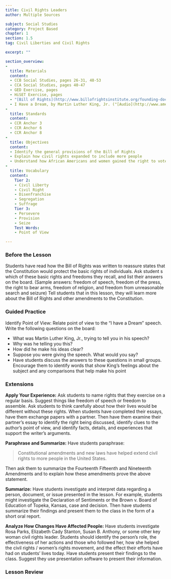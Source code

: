 ```yaml
---
title: Civil Rights Leaders
author: Multiple Sources

subject: Social Studies
category: Project Based
chapter: 1
section: 1.5
tag: Civil Liberties and Civil Rights

excerpt: ""

section_overview:
-
  title: Materials
  content:
  - CCB Social Studies, pages 26-31, 48-53
  - CCA Social Studies, pages 40-47
  - GED Exercise, pages
  - HiSET Exercise, pages
  - "[Bill of Rights](http://www.billofrightsinstitute.org/founding-documents/bill-of-rights/)"
  - I Have a Dream, by Martin Luther King, Jr. ("[Audio](http://www.americanrhetoric.com/speeches/mlkihaveadream.htm)", "[Text](https://www.archives.gov/files/press/exhibits/dream-speech.pdf)")
-
  title: Standards
  content:
  - CCR Anchor 3
  - CCR Anchor 6
  - CCR Anchor 8
-
  title: Objectives
  content:
  - Identify the general provisions of the Bill of Rights
  - Explain how civil rights expanded to include more people
  - Understand how African Americans and women gained the right to vote
-
  title: Vocabulary
  content:
    Tier 2:
    - Civil Liberty
    - Civil Right
    - Disenfranchise
    - Segregation
    - Suffrage
    Tier 3:
    - Persevere
    - Provision
    - Seize
    Test Words:
    - Point of View

---
```

### Before the Lesson

Students have read how the Bill of Rights was written to reassure states that the Constitution would protect the basic rights of individuals. Ask student s which of these basic rights and freedoms they recall, and list their answers on the board. (Sample answers: freedom of speech, freedom of the press, the right to bear arms, freedom of religion, and freedom from unreasonable search and seizure) Tell students that in this lesson, they will learn more about the Bill of Rights and other amendments to the Constitution.

### Guided Practice

Identify Point of View: Relate point of view to the “I have a Dream” speech. Write the following questions on the board:

  - What was Martin Luther King, Jr., trying to tell you in his speech?
  - Why was he telling you this?
  - How did he make his ideas clear?
  - Suppose you were giving the speech. What would you say?
  - Have students discuss the answers to these questions in small groups. Encourage them to identify words that show King’s feelings about the subject and any comparisons that help make his point

### Extensions

**Apply Your Experience:** Ask students to name rights that they exercise on a regular basis. Suggest things like freedom of speech or freedom to assemble. Ask students to think carefully about how their lives would be different without these rights. When students have completed their essays, have them exchange papers with a partner. Then have them examine their partner’s essay to identify the right being discussed, identify clues to the author’s point of view, and identify facts, details, and experiences that support the writer’s arguments.

**Paraphrase and Summarize:** Have students paraphrase:

>Constitutional amendments and new laws have helped extend civil rights to more people in the United States.

Then ask them to summarize the Fourteenth Fifteenth and Nineteenth Amendments and to explain how these amendments prove the above statement.

**Summarize:** Have students investigate and interpret data regarding a person, document, or issue presented in the lesson. For example, students might investigate the Declaration of Sentiments or the Brown v. Board of Education of Topeka, Kansas, case and decision. Then have students summarize their findings and present them to the class in the form of a short oral report.

**Analyze How Changes Have Affected People:** Have students investigate Rosa Parks, Elizabeth Cady Stanton, Susan B. Anthony, or some other key woman civil rights leader. Students should identify the person’s role, the effectiveness of her actions and those who followed her, how she helped the civil rights / women’s rights movement, and the effect their efforts have had on students’ lives today.  Have students present their findings to the class. Suggest they use presentation software to present their information.

### Lesson Review

